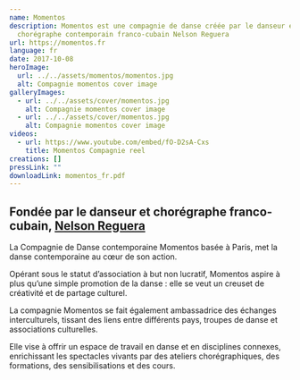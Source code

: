 ```yaml
---
name: Momentos
description: Momentos est une compagnie de danse créée par le danseur et
  chorégraphe contemporain franco-cubain Nelson Reguera
url: https://momentos.fr
language: fr
date: 2017-10-08
heroImage:
  url: ../../assets/momentos/momentos.jpg
  alt: Compagnie momentos cover image
galleryImages:
  - url: ../../assets/cover/momentos.jpg
    alt: Compagnie momentos cover image
  - url: ../../assets/cover/momentos.jpg
    alt: Compagnie momentos cover image
videos:
  - url: https://www.youtube.com/embed/fO-D2sA-Cxs
    title: Momentos Compagnie reel
creations: []
pressLink: ""
downloadLink: momentos_fr.pdf
---
```


## Fondée par le danseur et chorégraphe franco-cubain, [Nelson Reguera](/nelson)

La Compagnie de Danse contemporaine Momentos basée à Paris, met la danse contemporaine au cœur de son action.

Opérant sous le statut d’association à but non lucratif, Momentos aspire à plus qu’une simple promotion de la danse : elle se veut un creuset de créativité et de partage culturel.

La compagnie Momentos se fait également ambassadrice des échanges interculturels, tissant des liens entre différents pays, troupes de danse et associations culturelles.

Elle vise à offrir un espace de travail en danse et en disciplines connexes, enrichissant les spectacles vivants par des ateliers chorégraphiques, des formations, des sensibilisations et des cours.
